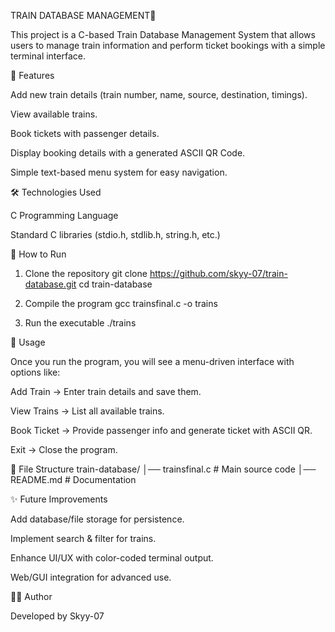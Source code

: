 TRAIN DATABASE MANAGEMENT🚆

This project is a C-based Train Database Management System that allows users to manage train information and perform ticket bookings with a simple terminal interface.

📌 Features

Add new train details (train number, name, source, destination, timings).

View available trains.

Book tickets with passenger details.

Display booking details with a generated ASCII QR Code.

Simple text-based menu system for easy navigation.

🛠️ Technologies Used

C Programming Language

Standard C libraries (stdio.h, stdlib.h, string.h, etc.)

🚀 How to Run
1. Clone the repository
git clone https://github.com/skyy-07/train-database.git
cd train-database

2. Compile the program
gcc trainsfinal.c -o trains

3. Run the executable
./trains

📖 Usage

Once you run the program, you will see a menu-driven interface with options like:

Add Train → Enter train details and save them.

View Trains → List all available trains.

Book Ticket → Provide passenger info and generate ticket with ASCII QR.

Exit → Close the program.

📂 File Structure
train-database/
│── trainsfinal.c   # Main source code
│── README.md       # Documentation

✨ Future Improvements

Add database/file storage for persistence.

Implement search & filter for trains.

Enhance UI/UX with color-coded terminal output.

Web/GUI integration for advanced use.

👩‍💻 Author

Developed by Skyy-07
